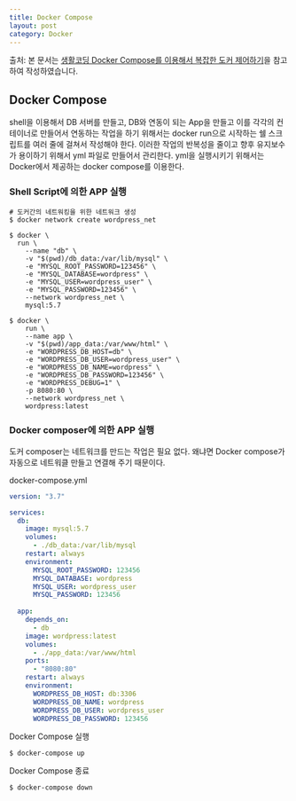 ```yaml
---
title: Docker Compose
layout: post
category: Docker
---
```


출처: 본 문서는 [생활코딩 Docker Compose를 이용해서 복잡한 도커 제어하기](https://www.youtube.com/watch?v=EK6iYRCIjYs)을 참고하여 작성하였습니다. 

## Docker Compose

shell을 이용해서 DB 서버를 만들고, DB와 연동이 되는 App을 만들고 이를 각각의 컨테이너로 만들어서 연동하는 작업을 하기 위해서는 docker run으로 시작하는 쉘 스크립트를 여러 줄에 걸쳐서 작성해야 한다. 이러한 작업의 반복성을 줄이고 향후 유지보수가 용이하기 위해서 yml 파일로 만들어서 관리한다. yml을 실행시키기 위해서는 Docker에서 제공하는 docker compose를 이용한다.   



### Shell Script에 의한 APP 실행

```shell
# 도커간의 네트워킹을 위한 네트워크 생성
$ docker network create wordpress_net

$ docker \
  run \
    --name "db" \
    -v "$(pwd)/db_data:/var/lib/mysql" \
    -e "MYSQL_ROOT_PASSWORD=123456" \
    -e "MYSQL_DATABASE=wordpress" \
    -e "MYSQL_USER=wordpress_user" \
    -e "MYSQL_PASSWORD=123456" \
    --network wordpress_net \
    mysql:5.7
    
$ docker \
    run \
    --name app \
    -v "$(pwd)/app_data:/var/www/html" \
    -e "WORDPRESS_DB_HOST=db" \
    -e "WORDPRESS_DB_USER=wordpress_user" \
    -e "WORDPRESS_DB_NAME=wordpress" \
    -e "WORDPRESS_DB_PASSWORD=123456" \
    -e "WORDPRESS_DEBUG=1" \
    -p 8080:80 \
    --network wordpress_net \
    wordpress:latest
```

### Docker composer에 의한 APP 실행

도커 composer는 네트워크를 만드는 작업은 필요 없다. 왜냐면 Docker compose가 자동으로 네트워클 만들고 연결해 주기 때문이다. 

docker-compose.yml

```yaml
version: "3.7"

services:
  db:
    image: mysql:5.7
    volumes:
      - ./db_data:/var/lib/mysql
    restart: always
    environment:
      MYSQL_ROOT_PASSWORD: 123456
      MYSQL_DATABASE: wordpress
      MYSQL_USER: wordpress_user
      MYSQL_PASSWORD: 123456
  
  app:
    depends_on: 
      - db
    image: wordpress:latest
    volumes:
      - ./app_data:/var/www/html
    ports:
      - "8080:80"
    restart: always
    environment:
      WORDPRESS_DB_HOST: db:3306
      WORDPRESS_DB_NAME: wordpress
      WORDPRESS_DB_USER: wordpress_user
      WORDPRESS_DB_PASSWORD: 123456
```

Docker Compose 실행

```shell
$ docker-compose up
```

Docker Compose 종료

```shell
$ docker-compose down
```

